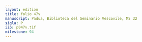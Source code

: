 ```yaml
---
layout: edition
title: folio 47v
manuscript: Padua, Biblioteca del Seminario Vescovile, MS 32
sigla: P
iip: p047v.tif
milestone: 94
---
```

